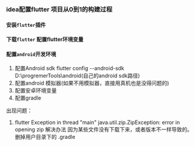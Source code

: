 ### idea配置flutter 项目从0到1的构建过程

#### 安装`flutter`插件
#### 下载`flutter` 配置flutter环境变量
#### 配置`android`开发环境
1. 配置Android sdk
   flutter config --android-sdk D:\progremerTools\android(自己的android sdk路径)
2. 配置android 模拟器(如果不用模拟器，直接用真机也是没得问题的)
3. 配置安卓环境变量
4. 配置gradle


出现问题：
1. flutter Exception in thread "main" java.util.zip.ZipException: error in opening zip
解决办法
   因为某些文件没有下载下来，或者版本不一样导致的。删掉用户目录下的 .gradle
